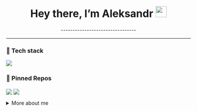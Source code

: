 <h1 align="center">Hey there, I’m Aleksandr <img src="https://raw.githubusercontent.com/<username>/<username>/main/wave.gif" width="30"></h1>

<p align="center">
  --------------------------------
</p>

---

### 🔧 Tech stack
<p align="left">
  <img src="https://skillicons.dev/icons?i=py,cpp,cs,java,docker,latex,haskell,gitlab" />
</p>

### 📌 Pinned Repos
<p align="left">
  <a href="https://github.com/BearAx/SSAD_2025/blob/7e3bb559bdddcdfa2414efedbf2307a4e5bf4e92/DirectoryWalker.cpp"><img align="center" src="https://github-readme-stats.vercel.app/api/pin/?username=<username>&repo=microservice-kit&theme=default" /></a>
  <a href="[https://github.com/<username>/aws‑infra](https://github.com/BearAx/TCS_2025/blob/b4c25da1b9ec9040d150bd7ebe8da7c51a5d531a/FSA_to_RegExp_Translator.hs)"><img align="center" src="https://github-readme-stats.vercel.app/api/pin/?username=<username>&repo=aws-infra&theme=default" /></a>
</p>

<details>
  <summary>More about me</summary>

  - 🗓 Experience: 1 yrs Java, 2 yrs C++/C#, a bit days of Haskell
  - 📫 How to reach me: <klorik900@gmail.com>
</details>
